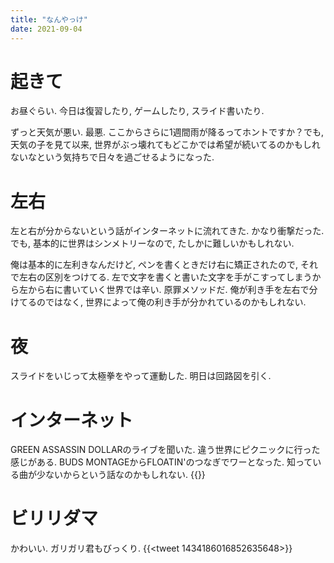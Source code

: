 ```yaml
---
title: "なんやっけ"
date: 2021-09-04
---
```


# 起きて

お昼ぐらい. 今日は復習したり, ゲームしたり, スライド書いたり.

ずっと天気が悪い. 最悪. ここからさらに1週間雨が降るってホントですか？でも, 天気の子を見て以来, 世界がぶっ壊れてもどこかでは希望が続いてるのかもしれないなという気持ちで日々を過ごせるようになった.

# 左右
左と右が分からないという話がインターネットに流れてきた. かなり衝撃だった. でも, 基本的に世界はシンメトリーなので, たしかに難しいかもしれない.

俺は基本的に左利きなんだけど, ペンを書くときだけ右に矯正されたので, それで左右の区別をつけてる. 左で文字を書くと書いた文字を手がこすってしまうから左から右に書いていく世界では辛い. 原罪メソッドだ. 俺が利き手を左右で分けてるのではなく, 世界によって俺の利き手が分かれているのかもしれない.

# 夜
スライドをいじって太極拳をやって運動した. 明日は回路図を引く.
# インターネット
GREEN ASSASSIN DOLLARのライブを聞いた. 違う世界にピクニックに行った感じがある. BUDS MONTAGEからFLOATIN'のつなぎでワーとなった. 知っている曲が少ないからという話なのかもしれない.
{{<youtube Ov26TXCVVfQ>}}


# ビリリダマ
かわいい. ガリガリ君もびっくり.
{{<tweet 1434186016852635648>}}